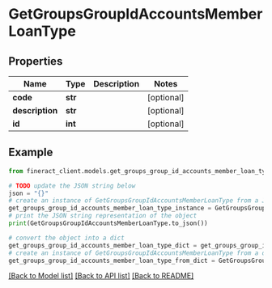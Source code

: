 # GetGroupsGroupIdAccountsMemberLoanType


## Properties

Name | Type | Description | Notes
------------ | ------------- | ------------- | -------------
**code** | **str** |  | [optional] 
**description** | **str** |  | [optional] 
**id** | **int** |  | [optional] 

## Example

```python
from fineract_client.models.get_groups_group_id_accounts_member_loan_type import GetGroupsGroupIdAccountsMemberLoanType

# TODO update the JSON string below
json = "{}"
# create an instance of GetGroupsGroupIdAccountsMemberLoanType from a JSON string
get_groups_group_id_accounts_member_loan_type_instance = GetGroupsGroupIdAccountsMemberLoanType.from_json(json)
# print the JSON string representation of the object
print(GetGroupsGroupIdAccountsMemberLoanType.to_json())

# convert the object into a dict
get_groups_group_id_accounts_member_loan_type_dict = get_groups_group_id_accounts_member_loan_type_instance.to_dict()
# create an instance of GetGroupsGroupIdAccountsMemberLoanType from a dict
get_groups_group_id_accounts_member_loan_type_from_dict = GetGroupsGroupIdAccountsMemberLoanType.from_dict(get_groups_group_id_accounts_member_loan_type_dict)
```
[[Back to Model list]](../README.md#documentation-for-models) [[Back to API list]](../README.md#documentation-for-api-endpoints) [[Back to README]](../README.md)


